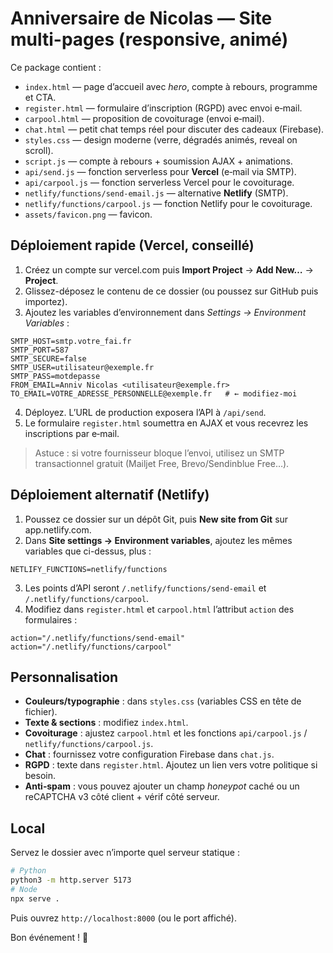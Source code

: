 # Anniversaire de Nicolas — Site multi-pages (responsive, animé)

Ce package contient :

- `index.html` — page d’accueil avec *hero*, compte à rebours, programme et CTA.
- `register.html` — formulaire d’inscription (RGPD) avec envoi e‑mail.
- `carpool.html` — proposition de covoiturage (envoi e‑mail).
- `chat.html` — petit chat temps réel pour discuter des cadeaux (Firebase).
- `styles.css` — design moderne (verre, dégradés animés, reveal on scroll).
- `script.js` — compte à rebours + soumission AJAX + animations.
- `api/send.js` — fonction serverless pour **Vercel** (e‑mail via SMTP).
- `api/carpool.js` — fonction serverless Vercel pour le covoiturage.
- `netlify/functions/send-email.js` — alternative **Netlify** (SMTP).
- `netlify/functions/carpool.js` — fonction Netlify pour le covoiturage.
- `assets/favicon.png` — favicon.

## Déploiement rapide (Vercel, conseillé)

1) Créez un compte sur vercel.com puis **Import Project** → **Add New…** → **Project**.  
2) Glissez-déposez le contenu de ce dossier (ou poussez sur GitHub puis importez).  
3) Ajoutez les variables d’environnement dans *Settings → Environment Variables* :

```
SMTP_HOST=smtp.votre_fai.fr
SMTP_PORT=587
SMTP_SECURE=false
SMTP_USER=utilisateur@exemple.fr
SMTP_PASS=motdepasse
FROM_EMAIL=Anniv Nicolas <utilisateur@exemple.fr>
TO_EMAIL=VOTRE_ADRESSE_PERSONNELLE@exemple.fr   # ← modifiez‑moi
```

4) Déployez. L’URL de production exposera l’API à `/api/send`.  
5) Le formulaire `register.html` soumettra en AJAX et vous recevrez les inscriptions par e‑mail.

> Astuce : si votre fournisseur bloque l’envoi, utilisez un SMTP transactionnel gratuit (Mailjet Free, Brevo/Sendinblue Free…).

## Déploiement alternatif (Netlify)

1) Poussez ce dossier sur un dépôt Git, puis **New site from Git** sur app.netlify.com.  
2) Dans **Site settings → Environment variables**, ajoutez les mêmes variables que ci-dessus, plus :

```
NETLIFY_FUNCTIONS=netlify/functions
```

3) Les points d’API seront `/.netlify/functions/send-email` et `/.netlify/functions/carpool`.
4) Modifiez dans `register.html` et `carpool.html` l’attribut `action` des formulaires :
```
action="/.netlify/functions/send-email"
action="/.netlify/functions/carpool"
```

## Personnalisation

- **Couleurs/typographie** : dans `styles.css` (variables CSS en tête de fichier).  
- **Texte & sections** : modifiez `index.html`.
- **Covoiturage** : ajustez `carpool.html` et les fonctions `api/carpool.js` / `netlify/functions/carpool.js`.
- **Chat** : fournissez votre configuration Firebase dans `chat.js`.
- **RGPD** : texte dans `register.html`. Ajoutez un lien vers votre politique si besoin.
- **Anti‑spam** : vous pouvez ajouter un champ *honeypot* caché ou un reCAPTCHA v3 côté client + vérif côté serveur.

## Local

Servez le dossier avec n’importe quel serveur statique :
```bash
# Python
python3 -m http.server 5173
# Node
npx serve .
```
Puis ouvrez `http://localhost:8000` (ou le port affiché).

Bon événement ! 🎉
